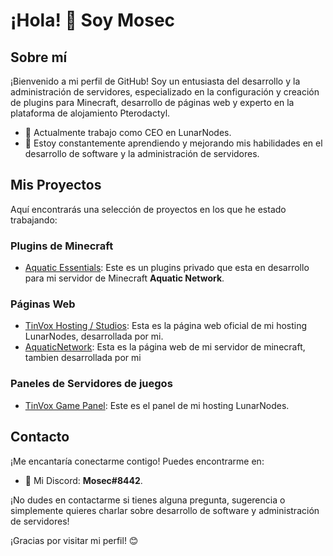 # ¡Hola! 👋 Soy Mosec

## Sobre mí

¡Bienvenido a mi perfil de GitHub! Soy un entusiasta del desarrollo y la administración de servidores, especializado en la configuración y creación de plugins para Minecraft, desarrollo de páginas web y experto en la plataforma de alojamiento Pterodactyl.

- 💼 Actualmente trabajo como CEO en LunarNodes.
- 🚀 Estoy constantemente aprendiendo y mejorando mis habilidades en el desarrollo de software y la administración de servidores.

## Mis Proyectos

Aquí encontrarás una selección de proyectos en los que he estado trabajando:

### Plugins de Minecraft

- [Aquatic Essentials]([enlace](https://discord.gg/WJm7GRVRkA)): Este es un plugins privado que esta en desarrollo para mi servidor de Minecraft **Aquatic Network**.

### Páginas Web

- [TinVox Hosting / Studios](https://www.tinvox.site): Esta es la página web oficial de mi hosting LunarNodes, desarrollada por mi.
- [AquaticNetwork](https://www.aquaticnet.xyz): Esta es la página web de mi servidor de minecraft, tambien desarrollada por mi

### Paneles de Servidores de juegos

- [TinVox Game Panel](https://panel.tinvox.site): Este es el panel de mi hosting LunarNodes.

## Contacto

¡Me encantaría conectarme contigo! Puedes encontrarme en:

- 📧 Mi Discord: **Mosec#8442**.

¡No dudes en contactarme si tienes alguna pregunta, sugerencia o simplemente quieres charlar sobre desarrollo de software y administración de servidores!

¡Gracias por visitar mi perfil! 😊
